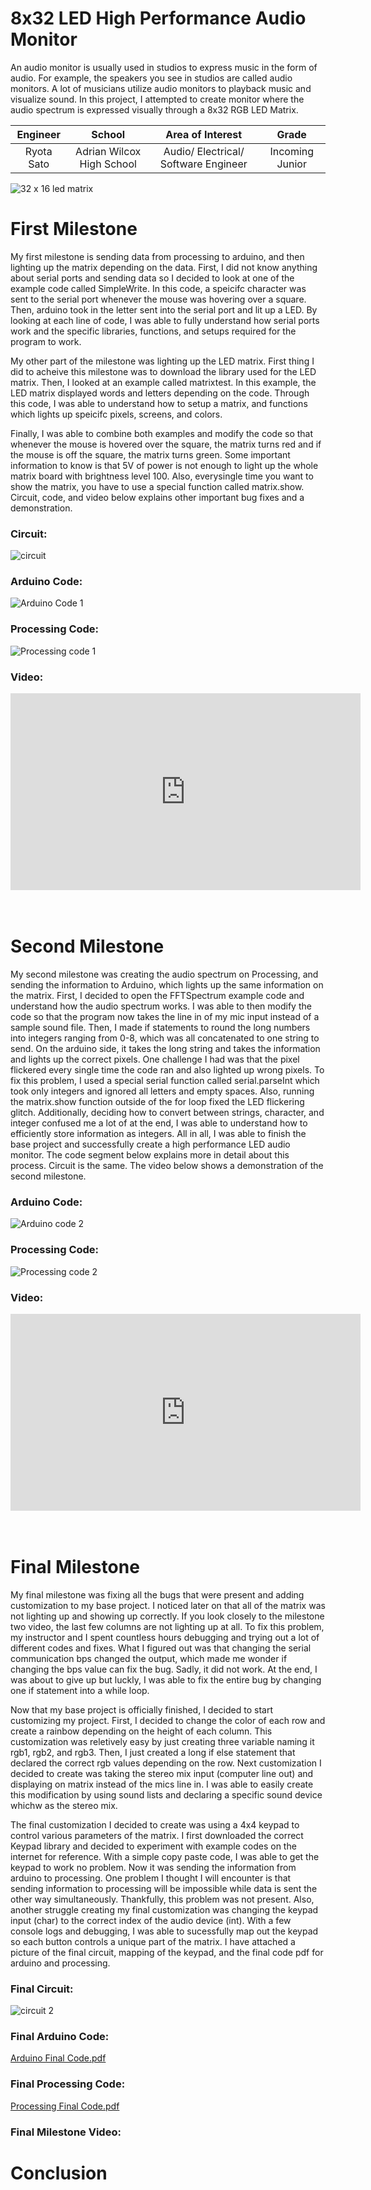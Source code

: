 ﻿# 8x32 LED High Performance Audio Monitor
An audio monitor is usually used in studios to express music in the form of audio. For example, the speakers you see in studios are called audio monitors. A lot of musicians utilize audio monitors to playback music and visualize sound. In this project, I attempted to create monitor where the audio spectrum is expressed visually through a 8x32 RGB LED Matrix.

| **Engineer** | **School** | **Area of Interest** | **Grade** |
|:--:|:--:|:--:|:--:|
| Ryota Sato | Adrian Wilcox High School | Audio/ Electrical/ Software Engineer | Incoming Junior

![32 x 16 led matrix](https://user-images.githubusercontent.com/69173660/123154752-23d0ee80-d41c-11eb-800e-6babe9db2edc.png)
  
# First Milestone
My first milestone is sending data from processing to arduino, and then lighting up the matrix depending on the data. First, I did not know anything about serial ports and sending data so I decided to look at one of the example code called SimpleWrite. In this code, a speicifc character was sent to the serial port whenever the mouse was hovering over a square. Then, arduino took in the letter sent into the serial port and lit up a LED. By looking at each line of code, I was able to fully understand how serial ports work and the specific libraries, functions, and setups required for the program to work. 

My other part of the milestone was lighting up the LED matrix. First thing I did to acheive this milestone was to download the library used for the LED matrix. Then, I looked at an example called matrixtest. In this example, the LED matrix displayed words and letters depending on the code. Through this code, I was able to understand how to setup a matrix, and functions which lights up speicifc pixels, screens, and colors. 

Finally, I was able to combine both examples and modify the code so that whenever the mouse is hovered over the square, the matrix turns red and if the mouse is off the square, the matrix turns green. Some important information to know is that 5V of power is not enough to light up the whole matrix board with brightness level 100. Also, everysingle time you want to show the matrix, you have to use a special function called matrix.show. Circuit, code, and video below explains other important bug fixes and a demonstration.
### Circuit:
![circuit](https://user-images.githubusercontent.com/69173660/123160342-e91e8480-d422-11eb-954e-6819badc5ad1.png)

### Arduino Code:
![Arduino Code 1](https://user-images.githubusercontent.com/69173660/123162043-fdfc1780-d424-11eb-945d-50c603534dfe.png)

### Processing Code:
![Processing code 1](https://user-images.githubusercontent.com/69173660/123162027-f8063680-d424-11eb-9997-96e63bac58df.png)

### Video:
<html><iframe width="560" height="315" src="https://www.youtube.com/embed/JOaKPQlaxiY" title="YouTube video player" frameborder="0" allow="accelerometer; autoplay; clipboard-write; encrypted-media; gyroscope; picture-in-picture" allowfullscreen></iframe><br><br><br></html>   

# Second Milestone
My second milestone was creating the audio spectrum on Processing, and sending the information to Arduino, which lights up the same information on the matrix. First, I decided to open the FFTSpectrum example code and understand how the audio spectrum works. I was able to then modify the code so that the program now takes the line in of my mic input instead of a sample sound file. Then, I made if statements to round the long numbers into integers ranging from 0-8, which was all concatenated to one string to send. On the arduino side, it takes the long string and takes the information and lights up the correct pixels. One challenge I had was that the pixel flickered every single time the code ran and also lighted up wrong pixels. To fix this problem, I used a special serial function called serial.parseInt which took only integers and ignored all letters and empty spaces. Also, running the matrix.show function outside of the for loop fixed the LED flickering glitch. Additionally, deciding how to convert between strings, character, and integer confused me a lot of at the end, I was able to understand how to efficiently store information as integers. All in all, I was able to finish the base project and successfully create a high performance LED audio monitor. The code segment below explains more in detail about this process. Circuit is the same. The video below shows a demonstration of the second milestone.

### Arduino Code:
![Arduino code 2](https://user-images.githubusercontent.com/69173660/123169572-51269800-d42e-11eb-9ac3-32822f0b4e66.png)

### Processing Code:
![Processing code 2](https://user-images.githubusercontent.com/69173660/123169601-5a176980-d42e-11eb-84d6-f41b3e0cdfed.png)

### Video:
<html><iframe width="560" height="315" src="https://www.youtube.com/embed/uLhRJsGWr3o" title="YouTube video player" frameborder="0" allow="accelerometer; autoplay; clipboard-write; encrypted-media; gyroscope; picture-in-picture" allowfullscreen></iframe><br><br><br></html>   

# Final Milestone
My final milestone was fixing all the bugs that were present and adding customization to my base project. I noticed later on that all of the matrix was not lighting up and showing up correctly. If you look closely to the milestone two video, the last few columns are not lighting up at all. To fix this problem, my instructor and I spent countless hours debugging and trying out a lot of different codes and fixes. What I figured out was that changing the serial communication bps changed the output, which made me wonder if changing the bps value can fix the bug. Sadly, it did not work. At the end, I was about to give up but luckly, I was able to fix the entire bug by changing one if statement into a while loop. 

Now that my base project is officially finished, I decided to start customizing my project. First, I decided to change the color of each row and create a rainbow depending on the height of each column. This customization was reletively easy by just creating three variable naming it rgb1, rgb2, and rgb3. Then, I just created a long if else statement that declared the correct rgb values depending on the row. Next customization I decided to create was taking the stereo mix input (computer line out) and displaying on matrix instead of the mics line in. I was able to easily create this modification by using sound lists and declaring a specific sound device whichw as the stereo mix.

The final customization I decided to create was using a 4x4 keypad to control various parameters of the matrix. I first downloaded the correct Keypad library and decided to experiment with example codes on the internet for reference. With a simple copy paste code, I was able to get the keypad to work no problem. Now it was sending the information from arduino to processing. One problem I thought I will encounter is that sending information to processing will be impossible while data is sent the other way simultaneously. Thankfully, this problem was not present. Also, another struggle creating my final customization was changing the keypad input (char) to the correct index of the audio device (int). With a few console logs and debugging, I was able to sucessfully map out the keypad so each button controls a unique part of the matrix. I have attached a picture of the final circuit, mapping of the keypad, and the final code pdf for arduino and processing.
### Final Circuit:
![circuit 2](https://user-images.githubusercontent.com/69173660/124025322-25169400-d9a5-11eb-9649-cb34095b18fb.png)

### Final Arduino Code:
[Arduino Final Code.pdf](https://github.com/ryos17/RyotaSato_BSE_Portfolio/files/6743799/Arduino.Final.Code.pdf)

### Final Processing Code:
[Processing Final Code.pdf](https://github.com/ryos17/RyotaSato_BSE_Portfolio/files/6743806/Processing.Final.Code.pdf)

### Final Milestone Video:

# Conclusion






